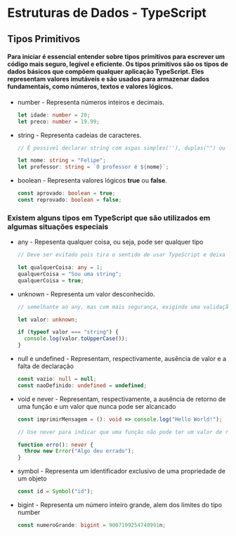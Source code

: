 # Estruturas de Dados - TypeScript

## Tipos Primitivos

#### Para iniciar é essencial entender sobre tipos primitivos para escrever um código mais seguro, legível e eficiente. Os tipos primitivos são os tipos de dados básicos que compõem qualquer aplicação TypeScript. Eles representam valores imutáveis e são usados para armazenar dados fundamentais, como números, textos e valores lógicos.

- number - Representa números inteiros e decimais.

  ```typescript
  let idade: number = 20;
  let preco: number = 19.99;
  ```

- string - Representa cadeias de caracteres.

  ```typescript
  // É possivel declarar string com aspas simples(''), duplas("") ou template strings(``)

  let nome: string = "Felipe";
  let professor: string = `O professor é ${nome}`;
  ```

- boolean - Representa valores lógicos **true** ou **false**.

  ```typescript
  const aprovado: boolean = true;
  const reprovado: boolean = false;
  ```

### Existem alguns tipos em TypeScript que são utilizados em algumas situações especiais

- any - Repesenta qualquer coisa, ou seja, pode ser qualquer tipo

  ```typescript
  // Deve ser evitado pois tira o sentido de usar TypeScript e deixa o código mais inseguro

  let qualquerCoisa: any = 1;
  qualquerCoisa = "Sou uma string";
  qualquerCoisa = true;
  ```

- unknown - Representa um valor desconhecido.

  ```typescript
  // semelhante ao any, mas com mais segurança, exigindo uma validação antes de utiliza-lo

  let valor: unknown;

  if (typeof valor === "string") {
    console.log(valor.toUpperCase());
  }
  ```

- null e undefined - Representam, respectivamente, ausência de valor e a falta de declaração

  ```typescript
  const vazio: null = null;
  const naoDefinido: undefined = undefined;
  ```

- void e never - Representam, respectivamente, a ausência de retorno de uma função e um valor que nunca pode ser alcancado

  ```typescript
  const imprimirMensagem = (): void => console.log("Hello World!");

  // Use never para indicar que uma função não pode ter um valor de retorno válido.

  function erro(): never {
    throw new Error("Algo deu errado");
  }
  ```

- symbol - Representa um identificador exclusivo de uma propriedade de um objeto

  ```typescript
  const id = Symbol("id");
  ```

- bigint - Representa um número inteiro grande, alem dos limites do tipo number

  ```typescript
  const numeroGrande: bigint = 9007199254740991n;
  ```
